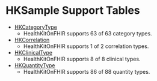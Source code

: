# HKSample Support Tables
<!--
                  
This source file is part of the HealthKitOnFHIR open source project

SPDX-FileCopyrightText: 2022 Stanford University and the project authors (see CONTRIBUTORS.md)

SPDX-License-Identifier: MIT
             
-->


- [HKCategoryType](<doc:SupportedHKCategoryTypes>)
    - HealthKitOnFHIR supports 63 of 63 category types.
- [HKCorrelation](<doc:SupportedHKCorrelationTypes>)
    - HealthKitOnFHIR supports 1 of 2 correlation types.
- [HKClinicalType](<doc:SupportedHKClinicalTypes>)
    - HealthKitOnFHIR supports 8 of 8 clinical types.
- [HKQuantityType](<doc:SupportedHKQuantityTypes>)
    - HealthKitOnFHIR supports 86 of 88 quantity types.
    